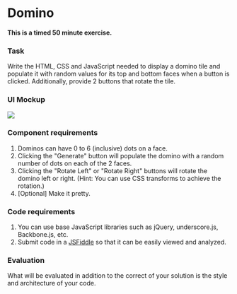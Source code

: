 Domino
===========

__This is a timed 50 minute exercise.__


### Task 

Write the HTML, CSS and JavaScript needed to display a domino tile and populate it with random values for its top and bottom faces when a button is clicked. Additionally, provide 2 buttons that rotate the tile.


### UI Mockup

<img src="https://docs.google.com/drawings/d/1rPyQOVB5W-7p-UOO4iYqiyD8L3vjdGa3iYWih1L5Mkc/pub?w=960&amp;h=720">

### Component requirements

1.  Dominos can have 0 to 6 (inclusive) dots on a face.
2.  Clicking the "Generate" button will populate the domino with a random number of dots on each of the 2 faces.
3.  Clicking the "Rotate Left" or "Rotate Right" buttons will rotate the domino left or right. (Hint: You can use CSS transforms to achieve the rotation.)
4.  [Optional] Make it pretty.

### Code requirements

1.  You can use base JavaScript libraries such as jQuery, underscore.js, Backbone.js, etc.
2.  Submit code in a [JSFiddle](http://jsfiddle.net) so that it can be easily viewed and analyzed.

### Evaluation

What will be evaluated in addition to the correct of your solution is the style and architecture of your code.
